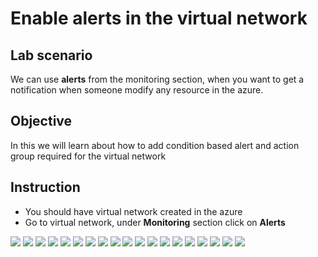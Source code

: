 # Enable alerts in the virtual network

## Lab scenario

We can use **alerts** from the monitoring section, when you want to get a notification when someone modify any resource in the azure. 

## Objective

In this we will learn about how to add condition based alert and action group required for the virtual network

## Instruction

- You should have virtual network created in the azure
- Go to virtual network, under **Monitoring** section click on **Alerts**

<img src="Images/Virtual Network - Add alert/VNet alert page.png">

<img src="Images/Virtual Network - Add alert/Create alert rule 1.png">

<img src="Images/Virtual Network - Add alert/Create alert rule 2.png">

<img src="Images/Virtual Network - Add alert/Select a signal.png">

<img src="Images/Virtual Network - Add alert/Configure signal logic.png">

<img src="Images/Virtual Network - Add alert/Add action group.png">

<img src="Images/Virtual Network - Add alert/Create action group basic.png">

<img src="Images/Virtual Network - Add alert/Create action group notification.png">

<img src="Images/Virtual Network - Add alert/Email or SMS.png">

<img src="Images/Virtual Network - Add alert/Create action group notification 2.png">

<img src="Images/Virtual Network - Add alert/Create action group actions.png">

<img src="Images/Virtual Network - Add alert/Create alert rule final.png">

<img src="Images/Virtual Network - Add alert/Email alert activated 1.png">

<img src="Images/Virtual Network - Add alert/Email alert activated 2.png">

<img src="Images/Virtual Network - Add alert/Alert page with alerts.png">

<img src="Images/Virtual Network - Add alert/All alerts.png">

<img src="Images/Virtual Network - Add alert/Change alert state.png">

<img src="Images/Virtual Network - Add alert/Select a alert state.png">

<img src="Images/Virtual Network - Add alert/Closed and acknowledge alerts.png">


